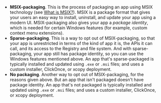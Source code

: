* **MSIX-packaging**. This is the process of packaging an app using MSIX technology (see [What is MSIX?](/windows/msix/overview)). MSIX is a package format that gives your users an easy way to install, uninstall, and update your app using a modern UI. MSIX-packaging also gives your app a *package identity*, which is needed for certain Windows features (for example, custom context menu extensions).
* **Sparse-packaging**. This is a way to opt out of MSIX-packaging, so that your app is unrestricted in terms of the kind of app it is, the APIs it can call, and its access to the Registry and file system. And with sparse-packaging, your app still has package identity, so you can use the Windows features mentioned above. An app that's sparse-packaged is typically installed and updated using `.exe` or `.msi` files; and uses a custom installer, ClickOnce, or xcopy deployment.
* **No packaging**. Another way to opt out of MSIX-packaging, for the reasons given above. But an app that isn't packaged doesn't have package identity. An app that's not packaged is typically installed and updated using `.exe` or `.msi` files; and uses a custom installer, ClickOnce, or xcopy deployment.
